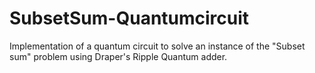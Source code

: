 # SubsetSum-Quantumcircuit
Implementation of a quantum circuit to solve an instance of the "Subset sum" problem using Draper's Ripple Quantum adder.
